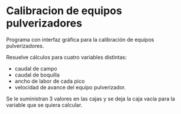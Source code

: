 # Calibracion de equipos pulverizadores
Programa con interfaz gráfica para la calibración de equipos pulverizadores.

Resuelve cálculos para cuatro variables distintas: 

* caudal de campo
* caudal de boquilla
* ancho de labor de cada pico
* velocidad de avance del equipo pulverizador.

Se le suministran 3 valores en las cajas y se deja la caja vacía para la variable que se quiera calcular.
